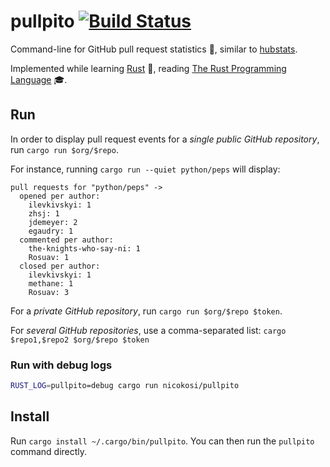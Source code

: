 # pullpito [![Build Status](https://travis-ci.org/nicokosi/pullpito.svg?branch=master)](https://travis-ci.org/nicokosi/pullpito)

Command-line for GitHub pull request statistics 🐙, similar to [hubstats](https://github.com/nicokosi/hubstats).

Implemented while learning [Rust](https://www.rust-lang.org/) 🦀, reading [The Rust Programming Language](https://doc.rust-lang.org/stable/book/second-edition/) 🎓.


## Run

In order to display pull request events for a *single public GitHub repository*, run `cargo run $org/$repo`.

For instance, running `cargo run --quiet python/peps` will display:
```
pull requests for "python/peps" ->
  opened per author:
    ilevkivskyi: 1
    zhsj: 1
    jdemeyer: 2
    egaudry: 1
  commented per author:
    the-knights-who-say-ni: 1
    Rosuav: 1
  closed per author:
    ilevkivskyi: 1
    methane: 1
    Rosuav: 3
```

For a *private GitHub repository*, run `cargo run $org/$repo $token`.

For *several GitHub repositories*, use a comma-separated list:  `cargo $repo1,$repo2 $org/$repo $token`

### Run with debug logs

```sh
RUST_LOG=pullpito=debug cargo run nicokosi/pullpito
```


## Install

Run `cargo install ~/.cargo/bin/pullpito`. You can then run the `pullpito` command directly.